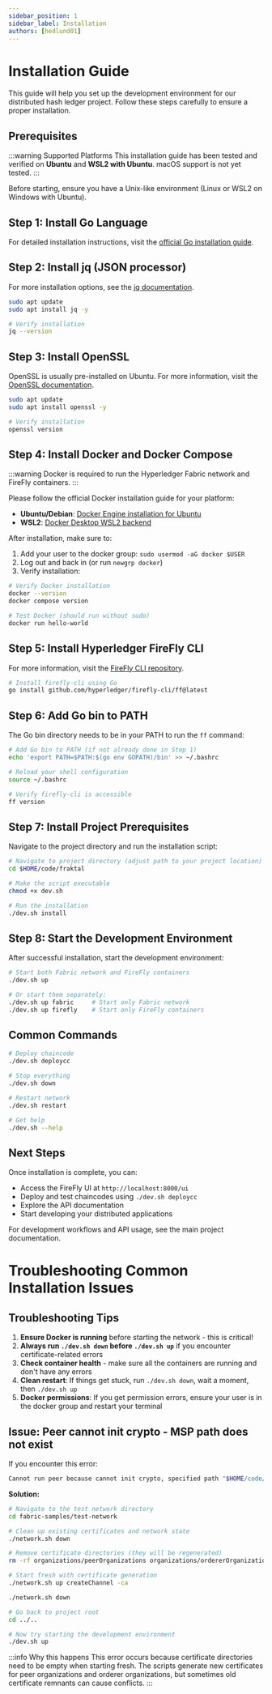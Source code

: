 ```yaml
---
sidebar_position: 1
sidebar_label: Installation
authors: [hedlund01]
---
```


# Installation Guide

This guide will help you set up the development environment for our distributed hash ledger project. Follow these steps carefully to ensure a proper installation.

## Prerequisites

:::warning Supported Platforms
This installation guide has been tested and verified on **Ubuntu** and **WSL2 with Ubuntu**. macOS support is not yet tested.
:::

Before starting, ensure you have a Unix-like environment (Linux or WSL2 on Windows with Ubuntu).

## Step 1: Install Go Language

For detailed installation instructions, visit the [official Go installation guide](https://golang.org/doc/install).

## Step 2: Install jq (JSON processor)

For more installation options, see the [jq documentation](https://stedolan.github.io/jq/download/).

```bash
sudo apt update
sudo apt install jq -y

# Verify installation
jq --version
```

## Step 3: Install OpenSSL

OpenSSL is usually pre-installed on Ubuntu. For more information, visit the [OpenSSL documentation](https://www.openssl.org/source/).

```bash
sudo apt update
sudo apt install openssl -y

# Verify installation
openssl version
```

## Step 4: Install Docker and Docker Compose

:::warning
Docker is required to run the Hyperledger Fabric network and FireFly containers.
:::

Please follow the official Docker installation guide for your platform:

- **Ubuntu/Debian**: [Docker Engine installation for Ubuntu](https://docs.docker.com/engine/install/ubuntu/)
- **WSL2**: [Docker Desktop WSL2 backend](https://docs.docker.com/desktop/wsl/)

After installation, make sure to:

1. Add your user to the docker group: `sudo usermod -aG docker $USER`
2. Log out and back in (or run `newgrp docker`)
3. Verify installation:

```bash
# Verify Docker installation
docker --version
docker compose version

# Test Docker (should run without sudo)
docker run hello-world
```

## Step 5: Install Hyperledger FireFly CLI

For more information, visit the [FireFly CLI repository](https://github.com/hyperledger/firefly-cli).

```bash
# Install firefly-cli using Go
go install github.com/hyperledger/firefly-cli/ff@latest
```

## Step 6: Add Go bin to PATH

The Go bin directory needs to be in your PATH to run the `ff` command:

```bash
# Add Go bin to PATH (if not already done in Step 1)
echo 'export PATH=$PATH:$(go env GOPATH)/bin' >> ~/.bashrc

# Reload your shell configuration
source ~/.bashrc

# Verify firefly-cli is accessible
ff version
```

## Step 7: Install Project Prerequisites

Navigate to the project directory and run the installation script:

```bash
# Navigate to project directory (adjust path to your project location)
cd $HOME/code/fraktal

# Make the script executable
chmod +x dev.sh

# Run the installation
./dev.sh install
```

## Step 8: Start the Development Environment

After successful installation, start the development environment:

```bash
# Start both Fabric network and FireFly containers
./dev.sh up

# Or start them separately:
./dev.sh up fabric     # Start only Fabric network
./dev.sh up firefly    # Start only FireFly containers
```

## Common Commands

```bash
# Deploy chaincode
./dev.sh deploycc

# Stop everything
./dev.sh down

# Restart network
./dev.sh restart

# Get help
./dev.sh --help
```

## Next Steps

Once installation is complete, you can:

- Access the FireFly UI at `http://localhost:8000/ui`
- Deploy and test chaincodes using `./dev.sh deploycc`
- Explore the API documentation
- Start developing your distributed applications

For development workflows and API usage, see the main project documentation.


# Troubleshooting Common Installation Issues
## Troubleshooting Tips

1. **Ensure Docker is running** before starting the network - this is critical!
2. **Always run `./dev.sh down` before `./dev.sh up`** if you encounter certificate-related errors
3. **Check container health** - make sure all the containers are running and don't have any errors
4. **Clean restart**: If things get stuck, run `./dev.sh down`, wait a moment, then `./dev.sh up`
5. **Docker permissions**: If you get permission errors, ensure your user is in the docker group and restart your terminal

## Issue: Peer cannot init crypto - MSP path does not exist

If you encounter this error:

```bash
Cannot run peer because cannot init crypto, specified path "$HOME/code/fraktal/fabric-samples/test-network/organizations/peerOrganizations/org1.example.com/users/Admin@org1.example.com/msp" does not exist or cannot be accessed
```

**Solution:**

```bash
# Navigate to the test network directory
cd fabric-samples/test-network

# Clean up existing certificates and network state
./network.sh down

# Remove certificate directories (they will be regenerated)
rm -rf organizations/peerOrganizations organizations/ordererOrganizations

# Start fresh with certificate generation
./network.sh up createChannel -ca

./network.sh down

# Go back to project root
cd ../..

# Now try starting the development environment
./dev.sh up
```

:::info Why this happens
This error occurs because certificate directories need to be empty when starting fresh. The scripts generate new certificates for peer organizations and orderer organizations, but sometimes old certificate remnants can cause conflicts.
:::